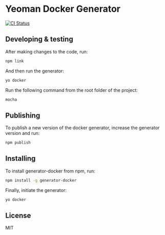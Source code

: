 # Yeoman Docker Generator

 [![CI Status](circleci-badge)](circleci-badge)

## Developing & testing
After making changes to the code, run:
```bash
npm link
```

And then run the generator:
```bash
yo docker
```

Run the following command from the root folder of the project:
```bash
mocha
```

## Publishing
To publish a new version of the docker generator, increase the generator version and run:

```bash
npm publish
```

## Installing
To install generator-docker from npm, run:

```bash
npm install -g generator-docker
```

Finally, initiate the generator:

```bash
yo docker
```

## License

MIT

[circleci-badge]:https://circleci.com/gh/Microsoft/generator-docker.svg?style=shield&circle-token=:circle-token